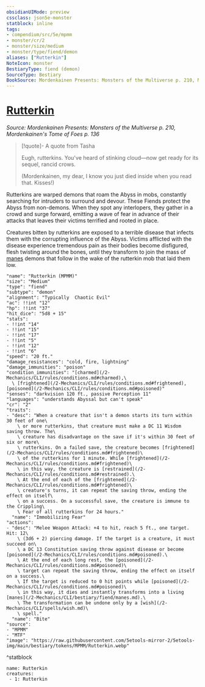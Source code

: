 ```yaml
---
obsidianUIMode: preview
cssclass: json5e-monster
statblock: inline
tags:
- compendium/src/5e/mpmm
- monster/cr/2
- monster/size/medium
- monster/type/fiend/demon
aliases: ["Rutterkin"]
NoteIcon: monster
BestiaryType: fiend (demon)
SourceType: Bestiary
BookSource: Mordenkainen Presents: Monsters of the Multiverse p. 210, Mordenkainen's Tome of Foes p. 136
---
```

# [Rutterkin](2-Mechanics/CLI/bestiary/fiend/rutterkin-mpmm.md)
*Source: Mordenkainen Presents: Monsters of the Multiverse p. 210, Mordenkainen's Tome of Foes p. 136*  

> [!quote]- A quote from Tasha  
> 
> Eugh, rutterkins. You've heard of stinking cloud—now get ready for its sequel, rancid crows.
> 
> (Mordenkainen, my dear, I know you just died inside when you read that. Kisses!)

Rutterkins are warped demons that roam the Abyss in mobs, constantly searching for intruders to surround and devour. These Fiends protect the Abyss from non-demons. When they spot any interlopers, they gather in a crowd and surge forward, emitting a wave of fear in advance of their attacks that leaves their victims terrified and rooted in place.

Creatures bitten by rutterkins are exposed to a terrible disease that infects them with the corrupting influence of the Abyss. Victims afflicted with the disease experience tremendous pain as their bodies become disfigured, flesh twisting around the bones, until they transform to join the mass of [manes](/2-Mechanics/CLI/bestiary/fiend/manes.md) demons that follow in the wake of the rutterkin mob that laid them low.

```statblock
"name": "Rutterkin (MPMM)"
"size": "Medium"
"type": "fiend"
"subtype": "demon"
"alignment": "Typically  Chaotic Evil"
"ac": !!int "12"
"hp": !!int "37"
"hit_dice": "5d8 + 15"
"stats":
- !!int "14"
- !!int "15"
- !!int "17"
- !!int "5"
- !!int "12"
- !!int "6"
"speed": "20 ft."
"damage_resistances": "cold, fire, lightning"
"damage_immunities": "poison"
"condition_immunities": "[charmed](/2-Mechanics/CLI/rules/conditions.md#charmed),\
  \ [frightened](/2-Mechanics/CLI/rules/conditions.md#frightened), [poisoned](/2-Mechanics/CLI/rules/conditions.md#poisoned)"
"senses": "darkvision 120 ft., passive Perception 11"
"languages": "understands Abyssal but can't speak"
"cr": "2"
"traits":
- "desc": "When a creature that isn't a demon starts its turn within 30 feet of one\
    \ or more rutterkins, that creature must make a DC 11 Wisdom saving throw. The\
    \ creature has disadvantage on the save if it's within 30 feet of six or more\
    \ rutterkins. On a failed save, the creature becomes [frightened](/2-Mechanics/CLI/rules/conditions.md#frightened)\
    \ of the rutterkins for 1 minute. While [frightened](/2-Mechanics/CLI/rules/conditions.md#frightened)\
    \ in this way, the creature is [restrained](/2-Mechanics/CLI/rules/conditions.md#restrained).\
    \ At the end of each of the [frightened](/2-Mechanics/CLI/rules/conditions.md#frightened)\
    \ creature's turns, it can repeat the saving throw, ending the effect on itself\
    \ on a success. On a successful save, the creature is immune to the Crippling\
    \ Fear of all rutterkins for 24 hours."
  "name": "Immobilizing Fear"
"actions":
- "desc": "Melee Weapon Attack: +4 to hit, reach 5 ft., one target. Hit: 12\
    \ (3d6 + 2) piercing damage. If the target is a creature, it must succeed on\
    \ a DC 13 Constitution saving throw against disease or become [poisoned](/2-Mechanics/CLI/rules/conditions.md#poisoned).\
    \ At the end of each long rest, the [poisoned](/2-Mechanics/CLI/rules/conditions.md#poisoned)\
    \ target can repeat the saving throw, ending the effect on itself on a success.\
    \ If the target is reduced to 0 hit points while [poisoned](/2-Mechanics/CLI/rules/conditions.md#poisoned)\
    \ in this way, it dies and instantly transforms into a living [manes](/2-Mechanics/CLI/bestiary/fiend/manes.md).\
    \ The transformation can be undone only by a [wish](/2-Mechanics/CLI/spells/wish.md)\
    \ spell."
  "name": "Bite"
"source":
- "MPMM"
- "MTF"
"image": "https://raw.githubusercontent.com/5etools-mirror-2/5etools-img/main/bestiary/tokens/MPMM/Rutterkin.webp"
```
^statblock

```encounter-table
name: Rutterkin
creatures:
 - 1: Rutterkin
```